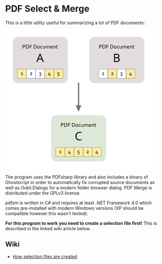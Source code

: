 # PDF Select &amp; Merge
This is a little utility useful for summarizing a lot of PDF documents:

![How it works info graphic](https://raw.githubusercontent.com/woborschilde/pdfsm/master/web-img/pdfsm_how-it-works.png "")

The program uses the PDFsharp library and also includes a binary of Ghostscript in order to automatically fix corrupted source documents as well as Ookii.Dialogs for a modern folder browser dialog. PDF Merge is distributed under the GPLv3 license.

pdfsm is written in C# and requires at least .NET Framework 4.0 which comes pre-installed with modern Windows versions (XP should be compatible however this wasn't tested).

**For this program to work you need to create a selection file first!** This is described in the linked wiki article below.

## Wiki
 - [How selection files are created](https://github.com/woborschilde/pdfsm/wiki/INI-Selection-File)
